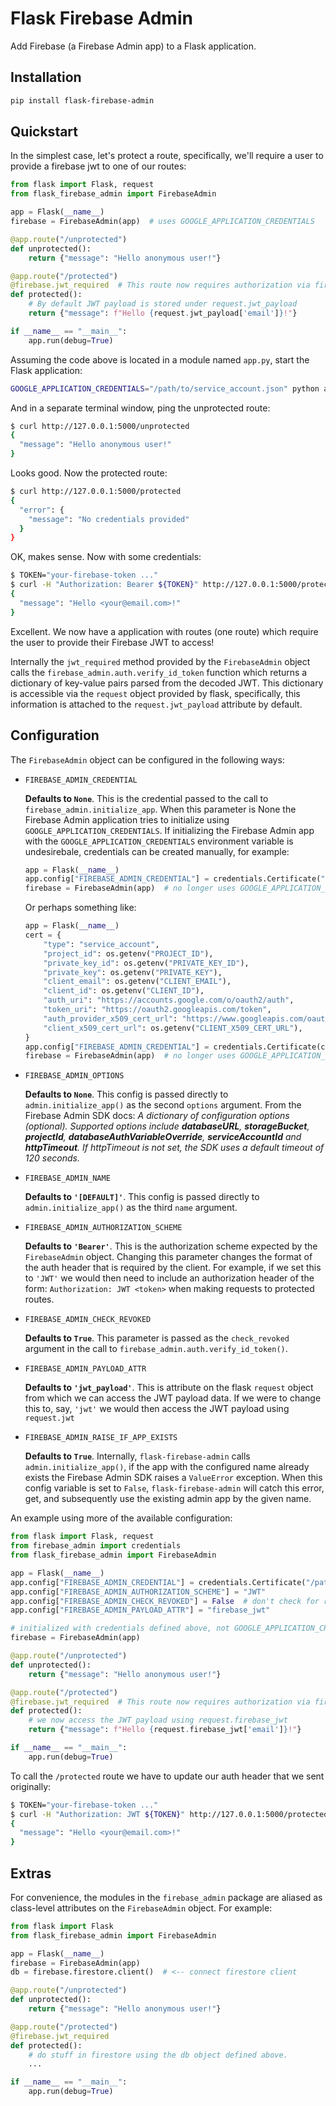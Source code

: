 # Flask Firebase Admin

Add Firebase (a Firebase Admin app) to a Flask application.

## Installation

```bash
pip install flask-firebase-admin
```

## Quickstart

In the simplest case, let's protect a route, specifically, we'll require a user to provide a firebase jwt to one of our routes:

```python
from flask import Flask, request
from flask_firebase_admin import FirebaseAdmin

app = Flask(__name__)
firebase = FirebaseAdmin(app)  # uses GOOGLE_APPLICATION_CREDENTIALS

@app.route("/unprotected")
def unprotected():
    return {"message": "Hello anonymous user!"}

@app.route("/protected")
@firebase.jwt_required  # This route now requires authorization via firebase jwt
def protected():
    # By default JWT payload is stored under request.jwt_payload
    return {"message": f"Hello {request.jwt_payload['email']}!"}

if __name__ == "__main__":
    app.run(debug=True)
```

Assuming the code above is located in a module named `app.py`, start the Flask application:

```bash
GOOGLE_APPLICATION_CREDENTIALS="/path/to/service_account.json" python app.py
```

And in a separate terminal window, ping the unprotected route:

```bash
$ curl http://127.0.0.1:5000/unprotected
{
  "message": "Hello anonymous user!"
}
```

Looks good. Now the protected route:

```bash
$ curl http://127.0.0.1:5000/protected
{
  "error": {
    "message": "No credentials provided"
  }
}
```

OK, makes sense. Now with some credentials:

```bash
$ TOKEN="your-firebase-token ..."
$ curl -H "Authorization: Bearer ${TOKEN}" http://127.0.0.1:5000/protected
{
  "message": "Hello <your@email.com>!"
}
```

Excellent. We now have a application with routes (one route) which require the user to provide their Firebase JWT to access!

Internally the `jwt_required` method provided by the `FirebaseAdmin` object calls the `firebase_admin.auth.verify_id_token` function which returns a dictionary of key-value pairs parsed from the decoded JWT. This dictionary is accessible via the `request` object provided by flask, specifically, this information is attached to the `request.jwt_payload` attribute by default.

## Configuration

The `FirebaseAdmin` object can be configured in the following ways:

- `FIREBASE_ADMIN_CREDENTIAL`

  **Defaults to `None`**. This is the credential passed to the call to `firebase_admin.initialize_app`. When this parameter is None the Firebase Admin application tries to initialize using `GOOGLE_APPLICATION_CREDENTIALS`. If initializing the Firebase Admin app with the `GOOGLE_APPLICATION_CREDENTIALS` environment variable is undesirebale, credentials can be created manually, for example:

  ```python
  app = Flask(__name__)
  app.config["FIREBASE_ADMIN_CREDENTIAL"] = credentials.Certificate("/path/to/key.json")
  firebase = FirebaseAdmin(app)  # no longer uses GOOGLE_APPLICATION_CREDENTIALS
  ```

  Or perhaps something like:

  ```python
  app = Flask(__name__)
  cert = {
      "type": "service_account",
      "project_id": os.getenv("PROJECT_ID"),
      "private_key_id": os.getenv("PRIVATE_KEY_ID"),
      "private_key": os.getenv("PRIVATE_KEY"),
      "client_email": os.getenv("CLIENT_EMAIL"),
      "client_id": os.getenv("CLIENT_ID"),
      "auth_uri": "https://accounts.google.com/o/oauth2/auth",
      "token_uri": "https://oauth2.googleapis.com/token",
      "auth_provider_x509_cert_url": "https://www.googleapis.com/oauth2/v1/certs",
      "client_x509_cert_url": os.getenv("CLIENT_X509_CERT_URL"),
  }
  app.config["FIREBASE_ADMIN_CREDENTIAL"] = credentials.Certificate(cert)
  firebase = FirebaseAdmin(app)  # no longer uses GOOGLE_APPLICATION_CREDENTIALS
  ```

- `FIREBASE_ADMIN_OPTIONS`

  **Defaults to `None`**. This config is passed directly to `admin.initialize_app()` as the second `options` argument. From the Firebase Admin SDK docs: _A dictionary of configuration options (optional). Supported options include **databaseURL**, **storageBucket**, **projectId**, **databaseAuthVariableOverride**, **serviceAccountId** and **httpTimeout**. If httpTimeout is not set, the SDK uses a default timeout of 120 seconds._

- `FIREBASE_ADMIN_NAME`

  **Defaults to `'[DEFAULT]'`**. This config is passed directly to `admin.initialize_app()` as the third `name` argument.

- `FIREBASE_ADMIN_AUTHORIZATION_SCHEME`

  **Defaults to `'Bearer'`**. This is the authorization scheme expected by the `FirebaseAdmin` object. Changing this parameter changes the format of the auth header that is required by the client. For example, if we set this to `'JWT'` we would then need to include an authorization header of the form: `Authorization: JWT <token>` when making requests to protected routes.

- `FIREBASE_ADMIN_CHECK_REVOKED`

  **Defaults to `True`**. This parameter is passed as the `check_revoked` argument in the call to `firebase_admin.auth.verify_id_token()`.

- `FIREBASE_ADMIN_PAYLOAD_ATTR`

  **Defaults to `'jwt_payload'`**. This is attribute on the flask `request` object from which we can access the JWT payload data. If we were to change this to, say, `'jwt'` we would then access the JWT payload using `request.jwt`

- `FIREBASE_ADMIN_RAISE_IF_APP_EXISTS`

  **Defaults to `True`**. Internally, `flask-firebase-admin` calls `admin.initialize_app()`, if the app with the configured name already exists the Firebase Admin SDK raises a `ValueError` exception. When this config variable is set to `False`, `flask-firebase-admin` will catch this error, get, and subsequently use the existing admin app by the given name.

An example using more of the available configuration:

```python
from flask import Flask, request
from firebase_admin import credentials
from flask_firebase_admin import FirebaseAdmin

app = Flask(__name__)
app.config["FIREBASE_ADMIN_CREDENTIAL"] = credentials.Certificate("/path/to/key.json")
app.config["FIREBASE_ADMIN_AUTHORIZATION_SCHEME"] = "JWT"
app.config["FIREBASE_ADMIN_CHECK_REVOKED"] = False  # don't check for revoked tokens
app.config["FIREBASE_ADMIN_PAYLOAD_ATTR"] = "firebase_jwt"

# initialized with credentials defined above, not GOOGLE_APPLICATION_CREDENTIALS
firebase = FirebaseAdmin(app)

@app.route("/unprotected")
def unprotected():
    return {"message": "Hello anonymous user!"}

@app.route("/protected")
@firebase.jwt_required  # This route now requires authorization via firebase jwt
def protected():
    # we now access the JWT payload using request.firebase_jwt
    return {"message": f"Hello {request.firebase_jwt['email']}!"}

if __name__ == "__main__":
    app.run(debug=True)
```

To call the `/protected` route we have to update our auth header that we sent originally:

```bash
$ TOKEN="your-firebase-token ..."
$ curl -H "Authorization: JWT ${TOKEN}" http://127.0.0.1:5000/protected
{
  "message": "Hello <your@email.com>!"
}
```

## Extras

For convenience, the modules in the `firebase_admin` package are aliased as class-level attributes on the `FirebaseAdmin` object. For example:

```python
from flask import Flask
from flask_firebase_admin import FirebaseAdmin

app = Flask(__name__)
firebase = FirebaseAdmin(app)
db = firebase.firestore.client()  # <-- connect firestore client

@app.route("/unprotected")
def unprotected():
    return {"message": "Hello anonymous user!"}

@app.route("/protected")
@firebase.jwt_required
def protected():
    # do stuff in firestore using the db object defined above.
    ...

if __name__ == "__main__":
    app.run(debug=True)
```
